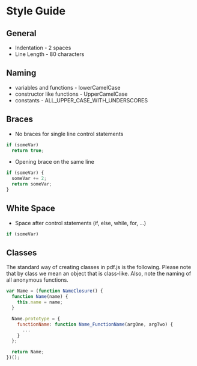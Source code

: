 # Style Guide
## General
* Indentation - 2 spaces
* Line Length - 80 characters

## Naming
* variables and functions - lowerCamelCase
* constructor like functions - UpperCamelCase
* constants - ALL_UPPER_CASE_WITH_UNDERSCORES

## Braces
* No braces for single line control statements

```javascript
if (someVar)
  return true;
```
* Opening brace on the same line

```javascript
if (someVar) {
  someVar += 2;
  return someVar;
}
```

## White Space
* Space after control statements (if, else, while, for, ...)

```javascript
if (someVar)
```

## Classes
The standard way of creating classes in pdf.js is the following. Please note that by class we mean an object that is class-like. Also, note the naming of all anonymous functions.

```javascript
var Name = (function NameClosure() {
  function Name(name) {
    this.name = name;
  }

  Name.prototype = {
    functionName: function Name_FunctionName(argOne, argTwo) {
      ...
    }
  };

  return Name;
})();
```